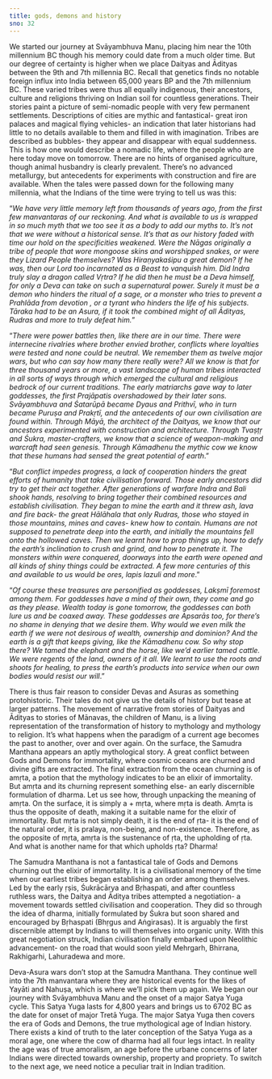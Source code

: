 ```yaml
---
title: gods, demons and history
sno: 32
---
```


We started our journey at Svāyambhuva Manu, placing him near the 10th millennium BC though his memory could date from a much older time. But our degree of certainty is higher when we place Daityas and Ādityas between the 9th and 7th millennia BC. Recall that genetics finds no notable foreign influx into India between 65,000 years BP and the 7th millennium BC. These varied tribes were thus all equally indigenous, their ancestors, culture and religions thriving on Indian soil for countless generations. Their stories paint a picture of semi-nomadic people with very few permanent settlements. Descriptions of cities are mythic and fantastical- great iron palaces and magical flying vehicles- an indication that later historians had little to no details available to them and filled in with imagination. Tribes are described as bubbles- they appear and disappear with equal suddenness. This is how one would describe a nomadic life, where the people who are here today move on tomorrow. There are no hints of organised agriculture, though animal husbandry is clearly prevalent. There’s no advanced metallurgy, but antecedents for experiments with construction and fire are available. When the tales were passed down for the following many millennia, what the Indians of the time were trying to tell us was this:

“*We have very little memory left from thousands of years ago, from the first few manvantaras of our reckoning. And what is available to us is wrapped in so much myth that we too see it as a body to add our myths to. It’s not that we were without a historical sense. It’s that as our history faded with time our hold on the specificities weakened. Were the Nāgas originally a tribe of people that wore mongoose skins and worshipped snakes, or were they Lizard People themselves? Was Hiraṇyakaśipu a great demon? If he was, then our Lord too incarnated as a Beast to vanquish him. Did Indra truly slay a dragon called Vṛtra? If he did then he must be a Deva himself, for only a Deva can take on such a supernatural power. Surely it must be a demon who hinders the ritual of a sage, or a monster who tries to prevent a Prahlāda from devotion , or a tyrant who hinders the life of his subjects. Tāraka had to be an Asura, if it took the combined might of all Ādityas, Rudras and more to truly defeat him.*”

“*There were power battles then, like there are in our time. There were internecine rivalries where brother envied brother, conflicts where loyalties were tested and none could be neutral. We remember them as twelve major wars, but who can say how many there really were? All we know is that for three thousand years or more, a vast landscape of human tribes interacted in all sorts of ways through which emerged the cultural and religious bedrock of our current traditions. The early matriarchs gave way to later goddesses, the first Prajāpatis overshadowed by their later sons. Svāyambhuva and Śatarūpā became Dyaus and Prithvī, who in turn became Puruṣa and Prakṛtī, and the antecedents of our own civilisation are found within. Through Māyā, the architect of the Daityas, we know that our ancestors experimented with construction and architecture. Through Tvaṣṭṛ and Śukra, master-crafters, we know that a science of weapon-making and warcraft had seen genesis. Through Kāmadhenu the mythic cow we know that these humans had sensed the great potential of earth*.”

“*But conflict impedes progress, a lack of cooperation hinders the great efforts of humanity that take civilisation forward. Those early ancestors did try to get their act together. After generations of warfare Indra and Bali shook hands, resolving to bring together their combined resources and establish civilisation. They began to mine the earth and it threw ash, lava and fire back- the great Hālāhala that only Rudras, those who stayed in those mountains, mines and caves- knew how to contain. Humans are not supposed to penetrate deep into the earth, and initially the mountains fell onto the hollowed caves. Then we learnt how to prop things up, how to defy the earth’s inclination to crush and grind, and how to penetrate it. The monsters within were conquered, doorways into the earth were opened and all kinds of shiny things could be extracted. A few more centuries of this and available to us would be ores, lapis lazuli and more*.”

“*Of course these treasures are personified as goddesses, Lakṣmī foremost among them. For goddesses have a mind of their own, they come and go as they please. Wealth today is gone tomorrow, the goddesses can both lure us and be coaxed away. These goddesses are Apsarās too, for there’s no shame in denying that we desire them. Why would we even milk the earth if we were not desirous of wealth, ownership and dominion? And the earth is a gift that keeps giving, like the Kāmadhenu cow. So why stop there? We tamed the elephant and the horse, like we’d earlier tamed cattle. We were regents of the land, owners of it all. We learnt to use the roots and shoots for healing, to press the earth’s products into service when our own bodies would resist our will*.”

There is thus fair reason to consider Devas and Asuras as something protohistoric. Their tales do not give us the details of history but tease at larger patterns. The movement of narrative from stories of Daityas and Ādityas to stories of Mānavas, the children of Manu, is a living representation of the transformation of history to mythology and mythology to religion. It’s what happens when the paradigm of a current age becomes the past to another, over and over again. On the surface, the Samudra Manthana appears an aptly mythological story. A great conflict between Gods and Demons for immortality, where cosmic oceans are churned and divine gifts are extracted. The final extraction from the ocean churning is of amṛta, a potion that the mythology indicates to be an elixir of immortality. But amṛta and its churning represent something else- an early discernible formulation of dharma. Let us see how, through unpacking the meaning of amṛta. On the surface, it is simply a + mṛta, where mṛta is death. Amṛta is thus the opposite of death, making it a suitable name for the elixir of immortality. But mṛta is not simply death, it is the end of ṛta- it is the end of the natural order, it is pralaya, non-being, and non-existence. Therefore, as the opposite of mṛta, amṛta is the sustenance of ṛta, the upholding of ṛta. And what is another name for that which upholds ṛta? Dharma!

The Samudra Manthana is not a fantastical tale of Gods and Demons churning out the elixir of immortality. It is a civilisational memory of the time when our earliest tribes began establishing an order among themselves. Led by the early ṛṣis, Śukrācārya and Bṛhaspati, and after countless ruthless wars, the Daitya and Āditya tribes attempted a negotiation- a movement towards settled civilisation and cooperation. They did so through the idea of dharma, initially formulated by Śukra but soon shared and encouraged by Bṛhaspati (Bhṛgus and Aṅgirasas). It is arguably the first discernible attempt by Indians to will themselves into organic unity. With this great negotiation struck, Indian civilisation finally embarked upon Neolithic advancement- on the road that would soon yield Mehrgarh, Bhirrana, Rakhigarhi, Lahuradewa and more.

Deva-Asura wars don’t stop at the Samudra Manthana. They continue well into the 7th manvantara where they are historical events for the likes of Yayāti and Nahuṣa, which is where we’ll pick them up again. We began our journey with Svāyambhuva Manu and the onset of a major Satya Yuga cycle. This Satya Yuga lasts for 4,800 years and brings us to 6702 BC as the date for onset of major Tretā Yuga. The major Satya Yuga then covers the era of Gods and Demons, the true mythological age of Indian history. There exists a kind of truth to the later conception of the Satya Yuga as a moral age, one where the cow of dharma had all four legs intact. In reality the age was of true amoralism, an age before the urbane concerns of later Indians were directed towards ownership, property and propriety. To switch to the next age, we need notice a peculiar trait in Indian tradition.